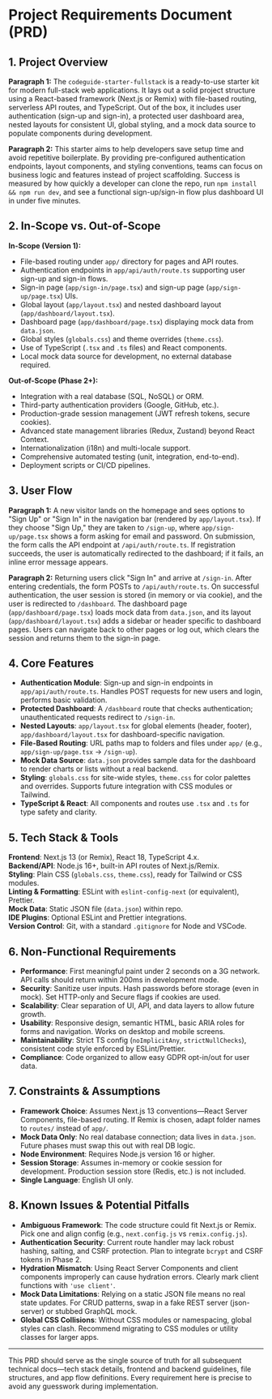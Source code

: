 # Project Requirements Document (PRD)

## 1. Project Overview

**Paragraph 1:**
The `codeguide-starter-fullstack` is a ready-to-use starter kit for modern full-stack web applications. It lays out a solid project structure using a React-based framework (Next.js or Remix) with file-based routing, serverless API routes, and TypeScript. Out of the box, it includes user authentication (sign-up and sign-in), a protected user dashboard area, nested layouts for consistent UI, global styling, and a mock data source to populate components during development.

**Paragraph 2:**
This starter aims to help developers save setup time and avoid repetitive boilerplate. By providing pre-configured authentication endpoints, layout components, and styling conventions, teams can focus on business logic and features instead of project scaffolding. Success is measured by how quickly a developer can clone the repo, run `npm install && npm run dev`, and see a functional sign-up/sign-in flow plus dashboard UI in under five minutes.

## 2. In-Scope vs. Out-of-Scope

**In-Scope (Version 1):**
- File-based routing under `app/` directory for pages and API routes.
- Authentication endpoints in `app/api/auth/route.ts` supporting user sign-up and sign-in flows.
- Sign-in page (`app/sign-in/page.tsx`) and sign-up page (`app/sign-up/page.tsx`) UIs.
- Global layout (`app/layout.tsx`) and nested dashboard layout (`app/dashboard/layout.tsx`).
- Dashboard page (`app/dashboard/page.tsx`) displaying mock data from `data.json`.
- Global styles (`globals.css`) and theme overrides (`theme.css`).
- Use of TypeScript (`.tsx` and `.ts` files) and React components.
- Local mock data source for development, no external database required.

**Out-of-Scope (Phase 2+):**
- Integration with a real database (SQL, NoSQL) or ORM.
- Third-party authentication providers (Google, GitHub, etc.).
- Production-grade session management (JWT refresh tokens, secure cookies).
- Advanced state management libraries (Redux, Zustand) beyond React Context.
- Internationalization (i18n) and multi-locale support.
- Comprehensive automated testing (unit, integration, end-to-end).
- Deployment scripts or CI/CD pipelines.

## 3. User Flow

**Paragraph 1:**
A new visitor lands on the homepage and sees options to "Sign Up" or "Sign In" in the navigation bar (rendered by `app/layout.tsx`). If they choose "Sign Up," they are taken to `/sign-up`, where `app/sign-up/page.tsx` shows a form asking for email and password. On submission, the form calls the API endpoint at `/api/auth/route.ts`. If registration succeeds, the user is automatically redirected to the dashboard; if it fails, an inline error message appears.

**Paragraph 2:**
Returning users click "Sign In" and arrive at `/sign-in`. After entering credentials, the form POSTs to `/api/auth/route.ts`. On successful authentication, the user session is stored (in memory or via cookie), and the user is redirected to `/dashboard`. The dashboard page (`app/dashboard/page.tsx`) loads mock data from `data.json`, and its layout (`app/dashboard/layout.tsx`) adds a sidebar or header specific to dashboard pages. Users can navigate back to other pages or log out, which clears the session and returns them to the sign-in page.

## 4. Core Features

- **Authentication Module**: Sign-up and sign-in endpoints in `app/api/auth/route.ts`. Handles POST requests for new users and login, performs basic validation.
- **Protected Dashboard**: A `/dashboard` route that checks authentication; unauthenticated requests redirect to `/sign-in`.
- **Nested Layouts**: `app/layout.tsx` for global elements (header, footer), `app/dashboard/layout.tsx` for dashboard-specific navigation.
- **File-Based Routing**: URL paths map to folders and files under `app/` (e.g., `app/sign-up/page.tsx` → `/sign-up`).
- **Mock Data Source**: `data.json` provides sample data for the dashboard to render charts or lists without a real backend.
- **Styling**: `globals.css` for site-wide styles, `theme.css` for color palettes and overrides. Supports future integration with CSS modules or Tailwind.
- **TypeScript & React**: All components and routes use `.tsx` and `.ts` for type safety and clarity.

## 5. Tech Stack & Tools

**Frontend**: Next.js 13 (or Remix), React 18, TypeScript 4.x.  
**Backend/API**: Node.js 16+, built-in API routes of Next.js/Remix.  
**Styling**: Plain CSS (`globals.css`, `theme.css`), ready for Tailwind or CSS modules.  
**Linting & Formatting**: ESLint with `eslint-config-next` (or equivalent), Prettier.  
**Mock Data**: Static JSON file (`data.json`) within repo.  
**IDE Plugins**: Optional ESLint and Prettier integrations.  
**Version Control**: Git, with a standard `.gitignore` for Node and VSCode.

## 6. Non-Functional Requirements

- **Performance**: First meaningful paint under 2 seconds on a 3G network. API calls should return within 200ms in development mode.
- **Security**: Sanitize user inputs. Hash passwords before storage (even in mock). Set HTTP-only and Secure flags if cookies are used.
- **Scalability**: Clear separation of UI, API, and data layers to allow future growth.
- **Usability**: Responsive design, semantic HTML, basic ARIA roles for forms and navigation. Works on desktop and mobile screens.
- **Maintainability**: Strict TS config (`noImplicitAny`, `strictNullChecks`), consistent code style enforced by ESLint/Prettier.
- **Compliance**: Code organized to allow easy GDPR opt-in/out for user data.

## 7. Constraints & Assumptions

- **Framework Choice**: Assumes Next.js 13 conventions—React Server Components, file-based routing. If Remix is chosen, adapt folder names to `routes/` instead of `app/`.
- **Mock Data Only**: No real database connection; data lives in `data.json`. Future phases must swap this out with real DB logic.
- **Node Environment**: Requires Node.js version 16 or higher.
- **Session Storage**: Assumes in-memory or cookie session for development. Production session store (Redis, etc.) is not included.
- **Single Language**: English UI only.

## 8. Known Issues & Potential Pitfalls

- **Ambiguous Framework**: The code structure could fit Next.js or Remix. Pick one and align config (e.g., `next.config.js` vs `remix.config.js`).  
- **Authentication Security**: Current route handler may lack robust hashing, salting, and CSRF protection. Plan to integrate `bcrypt` and CSRF tokens in Phase 2.  
- **Hydration Mismatch**: Using React Server Components and client components improperly can cause hydration errors. Clearly mark client functions with `'use client'`.  
- **Mock Data Limitations**: Relying on a static JSON file means no real state updates. For CRUD patterns, swap in a fake REST server (json-server) or stubbed GraphQL mock.  
- **Global CSS Collisions**: Without CSS modules or namespacing, global styles can clash. Recommend migrating to CSS modules or utility classes for larger apps.

---

This PRD should serve as the single source of truth for all subsequent technical docs—tech stack details, frontend and backend guidelines, file structures, and app flow definitions. Every requirement here is precise to avoid any guesswork during implementation.